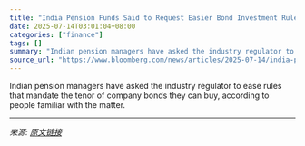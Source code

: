 ```yaml
---
title: "India Pension Funds Said to Request Easier Bond Investment Rules"
date: 2025-07-14T03:01:04+08:00
categories: ["finance"]
tags: []
summary: "Indian pension managers have asked the industry regulator to ease rules that mandate the tenor of company bonds they can buy, according to people familiar with the matter."
source_url: "https://www.bloomberg.com/news/articles/2025-07-14/india-pension-funds-said-to-request-easier-bond-investment-rules"
---
```


Indian pension managers have asked the industry regulator to ease rules that mandate the tenor of company bonds they can buy, according to people familiar with the matter.

---

*来源: [原文链接](https://www.bloomberg.com/news/articles/2025-07-14/india-pension-funds-said-to-request-easier-bond-investment-rules)*
